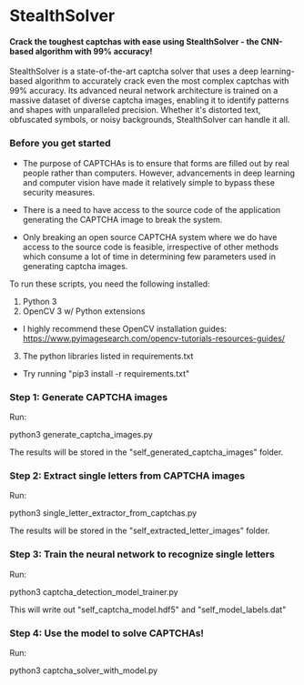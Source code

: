 # StealthSolver
#### Crack the toughest captchas with ease using StealthSolver - the CNN-based algorithm with 99% accuracy!


StealthSolver is a state-of-the-art captcha solver that uses a deep learning-based algorithm to accurately crack even the most complex captchas with 99% accuracy. Its advanced neural network architecture is trained on a massive dataset of diverse captcha images, enabling it to identify patterns and shapes with unparalleled precision. Whether it's distorted text, obfuscated symbols, or noisy backgrounds, StealthSolver can handle it all.


### Before you get started

* The purpose of CAPTCHAs is to ensure that forms are filled out by real people rather than computers. However, advancements in deep learning and computer vision have made it relatively simple to bypass these security measures.

* There is a need to have access to the source code of the application generating the CAPTCHA image to break the system.

* Only breaking an open source CAPTCHA system where we do have access to the source code is feasible, irrespective of other methods which consume a lot of time in determining few parameters used in generating captcha images.


To run these scripts, you need the following installed:

1. Python 3
2. OpenCV 3 w/ Python extensions
 - I highly recommend these OpenCV installation guides: 
   https://www.pyimagesearch.com/opencv-tutorials-resources-guides/ 
3. The python libraries listed in requirements.txt
 - Try running "pip3 install -r requirements.txt"

### Step 1: Generate CAPTCHA images

Run:

python3 generate_captcha_images.py

The results will be stored in the "self_generated_captcha_images" folder.


### Step 2: Extract single letters from CAPTCHA images

Run:

python3 single_letter_extractor_from_captchas.py

The results will be stored in the "self_extracted_letter_images" folder.


### Step 3: Train the neural network to recognize single letters

Run:

python3 captcha_detection_model_trainer.py

This will write out "self_captcha_model.hdf5" and "self_model_labels.dat"


### Step 4: Use the model to solve CAPTCHAs!

Run: 

python3 captcha_solver_with_model.py